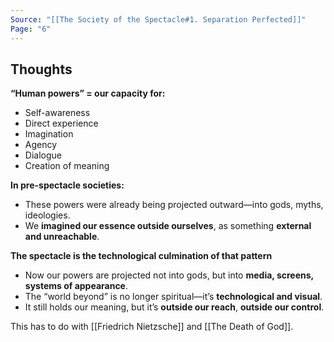 ```yaml
---
Source: "[[The Society of the Spectacle#1. Separation Perfected]]"
Page: "6"
---
```

## Thoughts
**“Human powers” = our capacity for:**
- Self-awareness
- Direct experience
- Imagination
- Agency
- Dialogue
- Creation of meaning

**In pre-spectacle societies:**
- These powers were already being projected outward—into gods, myths, ideologies.
- We **imagined our essence outside ourselves**, as something **external and unreachable**.

**The spectacle is the technological culmination of that pattern**
- Now our powers are projected not into gods, but into **media, screens, systems of appearance**.
- The “world beyond” is no longer spiritual—it’s **technological and visual**.
- It still holds our meaning, but it’s **outside our reach**, **outside our control**.

This has to do with [[Friedrich Nietzsche]] and [[The Death of God]]. 